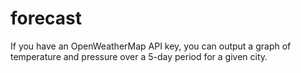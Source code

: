 # forecast
If you have an OpenWeatherMap API key, you can output a graph of temperature and pressure over a 5-day period for a given city.
